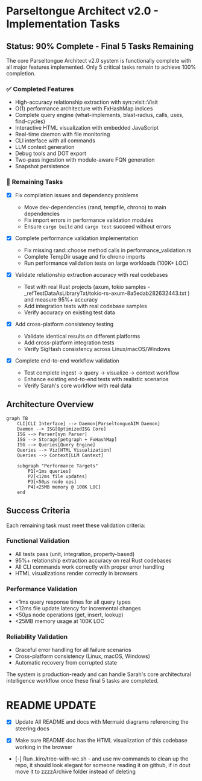 # Parseltongue Architect v2.0 - Implementation Tasks

## Status: 90% Complete - Final 5 Tasks Remaining

The core Parseltongue Architect v2.0 system is functionally complete with all major features implemented. Only 5 critical tasks remain to achieve 100% completion.

### ✅ **Completed Features**
- High-accuracy relationship extraction with syn::visit::Visit
- O(1) performance architecture with FxHashMap indices
- Complete query engine (what-implements, blast-radius, calls, uses, find-cycles)
- Interactive HTML visualization with embedded JavaScript
- Real-time daemon with file monitoring
- CLI interface with all commands
- LLM context generation
- Debug tools and DOT export
- Two-pass ingestion with module-aware FQN generation
- Snapshot persistence

### 🔧 **Remaining Tasks**

- [x] Fix compilation issues and dependency problems
  - Move dev-dependencies (rand, tempfile, chrono) to main dependencies
  - Fix import errors in performance validation modules
  - Ensure `cargo build` and `cargo test` succeed without errors

- [x] Complete performance validation implementation
  - Fix missing rand::choose method calls in performance_validation.rs
  - Complete TempDir usage and fix chrono imports
  - Run performance validation tests on large workloads (100K+ LOC)

- [x] Validate relationship extraction accuracy with real codebases
  - Test with real Rust projects (axum, tokio samples - _refTestDataAsLibraryTxt/tokio-rs-axum-8a5edab282632443.txt ) and measure 95%+ accuracy
  - Add integration tests with real codebase samples
  - Verify accuracy on existing test data

- [x] Add cross-platform consistency testing
  - Validate identical results on different platforms
  - Add cross-platform integration tests
  - Verify SigHash consistency across Linux/macOS/Windows

- [x] Complete end-to-end workflow validation
  - Test complete ingest → query → visualize → context workflow
  - Enhance existing end-to-end tests with realistic scenarios
  - Verify Sarah's core workflow with real data

## Architecture Overview

```mermaid
graph TB
    CLI[CLI Interface] --> Daemon[ParseltongueAIM Daemon]
    Daemon --> ISG[OptimizedISG Core]
    ISG --> Parser[syn Parser]
    ISG --> Storage[petgraph + FxHashMap]
    ISG --> Queries[Query Engine]
    Queries --> Viz[HTML Visualization]
    Queries --> Context[LLM Context]
    
    subgraph "Performance Targets"
        P1[<1ms queries]
        P2[<12ms file updates]
        P3[<50μs node ops]
        P4[<25MB memory @ 100K LOC]
    end
```

## Success Criteria

Each remaining task must meet these validation criteria:

### Functional Validation
- All tests pass (unit, integration, property-based)
- 95%+ relationship extraction accuracy on real Rust codebases
- All CLI commands work correctly with proper error handling
- HTML visualizations render correctly in browsers

### Performance Validation
- <1ms query response times for all query types
- <12ms file update latency for incremental changes
- <50μs node operations (get, insert, lookup)
- <25MB memory usage at 100K LOC

### Reliability Validation
- Graceful error handling for all failure scenarios
- Cross-platform consistency (Linux, macOS, Windows)
- Automatic recovery from corrupted state

The system is production-ready and can handle Sarah's core architectural intelligence workflow once these final 5 tasks are completed.

# README UPDATE

- [x] Update All README and docs with Mermaid diagrams referencing the steering docs

- [x] Make sure README doc has the HTML visualization of this codebase working in the browser


- [-] Run .kiro/tree-with-wc.sh - and use mv commands to clean up the repo, it should look elegant for someone reading it on github, if in dout move it to zzzzArchive folder instead of deleting